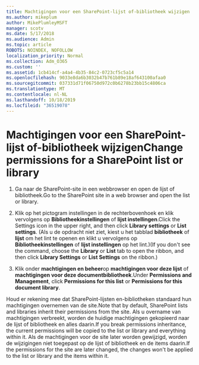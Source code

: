 ```yaml
---
title: Machtigingen voor een SharePoint-lijst of-bibliotheek wijzigen
ms.author: mikeplum
author: MikePlumleyMSFT
manager: scotv
ms.date: 5/17/2018
ms.audience: Admin
ms.topic: article
ROBOTS: NOINDEX, NOFOLLOW
localization_priority: Normal
ms.collection: Adm_O365
ms.custom: ''
ms.assetid: 1cb414cf-a4a4-4b35-84c2-0723cf5c5a14
ms.openlocfilehash: 9033e8da6b3032b47b761b89e18af643100afaa0
ms.sourcegitcommit: 037331d71f06750d972c0b6278b23bb15c4806ca
ms.translationtype: MT
ms.contentlocale: nl-NL
ms.lasthandoff: 10/18/2019
ms.locfileid: "36519078"
---
```

# <a name="change-permissions-for-a-sharepoint-list-or-library"></a><span data-ttu-id="d88ab-102">Machtigingen voor een SharePoint-lijst of-bibliotheek wijzigen</span><span class="sxs-lookup"><span data-stu-id="d88ab-102">Change permissions for a SharePoint list or library</span></span>

1. <span data-ttu-id="d88ab-103">Ga naar de SharePoint-site in een webbrowser en open de lijst of bibliotheek.</span><span class="sxs-lookup"><span data-stu-id="d88ab-103">Go to the SharePoint site in a web browser and open the list or library.</span></span>
    
2. <span data-ttu-id="d88ab-104">Klik op het pictogram instellingen in de rechterbovenhoek en klik vervolgens op **Bibliotheekinstellingen** of **lijst instellingen**.</span><span class="sxs-lookup"><span data-stu-id="d88ab-104">Click the Settings icon in the upper right, and then click **Library settings** or **List settings**.</span></span> <span data-ttu-id="d88ab-105">(Als u de opdracht niet ziet, kiest u het tabblad **bibliotheek** of **lijst** om het lint te openen en klikt u vervolgens op **Bibliotheekinstellingen** of **lijst instellingen** op het lint.)</span><span class="sxs-lookup"><span data-stu-id="d88ab-105">(If you don't see the command, choose the **Library** or **List** tab to open the ribbon, and then click **Library Settings** or **List Settings** on the ribbon.)</span></span> 
    
3. <span data-ttu-id="d88ab-106">Klik onder **machtigingen en beheer**op **machtigingen voor deze lijst** of **machtigingen voor deze documentbibliotheek**.</span><span class="sxs-lookup"><span data-stu-id="d88ab-106">Under **Permissions and Management**, click **Permissions for this list** or **Permissions for this document library**.</span></span>
    
<span data-ttu-id="d88ab-107">Houd er rekening mee dat SharePoint-lijsten en-bibliotheken standaard hun machtigingen overnemen van de site.</span><span class="sxs-lookup"><span data-stu-id="d88ab-107">Note that by default, SharePoint lists and libraries inherit their permissions from the site.</span></span> <span data-ttu-id="d88ab-108">Als u overname van machtigingen verbreekt, worden de huidige machtigingen gekopieerd naar de lijst of bibliotheek en alles daarin.</span><span class="sxs-lookup"><span data-stu-id="d88ab-108">If you break permissions inheritance, the current permissions will be copied to the list or library and everything within it.</span></span> <span data-ttu-id="d88ab-109">Als de machtigingen voor de site later worden gewijzigd, worden de wijzigingen niet toegepast op de lijst of bibliotheek en de items daarin.</span><span class="sxs-lookup"><span data-stu-id="d88ab-109">If the permissions for the site are later changed, the changes won't be applied to the list or library and the items within it.</span></span>
  

